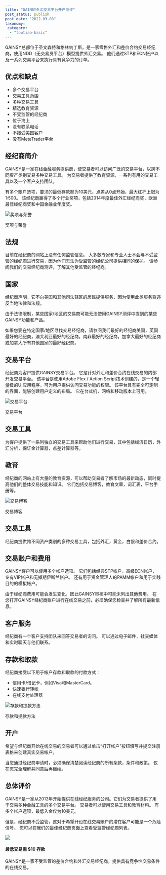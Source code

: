 ```yaml
---
title: "GAINSY外汇交易平台开户测评"
post_status: publish
post_date: "2022-03-08"
taxonomy:
 category: 
  - "toutiao-basic"
---
```


GAINSY总部位于圣文森特和格林纳丁斯，是一家零售外汇和差价合约交易经纪商，使用NDD（无交易员平台）模型提供外汇交易。 他们通过STP和ECN帐户以及一系列交易平台来执行具有竞争力的订单。

## 优点和缺点
- 多个交易平台
- 交易工具范围
- 多种交易工具
- 精选教育资源
- 不受监管的经纪商
- 位于海上
- 没有联系电话
- 不接受美国客户
- 没有MetaTrader平台


## 经纪商简介

GAINSY是一家在线金融服务提供商，使交易者可以访问广泛的交易平台，以跨不同资产类别交易多种交易工具。 为交易者提供了教育资源，一系列有用的交易工具以及一个客户支持团队。

有多个账户选项，要求的最低存款额为10美元，点差从0点开始，最大杠杆上限为1:500。 该经纪商赢得了多个行业奖项，包括2014年度最佳外汇经纪商奖，欧洲最佳经纪商奖和中国金融业年度奖。

![奖项与荣誉](https://cdn.fendou.la/funstoutiao/2020/11/GAINSY-Review-Awards-And-Recognitions-1024x189.jpg "奖项与荣誉")

奖项与荣誉

## 法规

目前在经纪商的网站上没有任何监管信息。 大多数专家和专业人士不会与不受监管的经纪商进行交易，因为他们无法为受监管的经纪公司提供相同的保护。 请参阅我们的交易经纪商测评，了解其他受监管的经纪商。

## 国家

经纪商声明，它不向美国和其他司法辖区的居民提供服务，因为使用此类服务​​将违反当地法律和法规。

由于法律限制，某些国家/地区的交易商可能无法使用GAINSY测评中提到的某些GAINSY功能和产品。

如果您要在特定国家/地区寻找交易经纪商，请参阅我们最好的经纪商美国，英国最好的经纪商，澳大利亚最好的经纪商，南非最好的经纪商，加拿大最好的经纪商或加拿大所有其他国家的最好经纪商。

## 交易平台

经纪商为客户提供GAINSY交易平台。 它是针对外汇和差价合约在线交易的内部开发交易平台。 该平台是使用Adobe Flex / Action Script技术创建的，是一个轻量级的UI应用程序，可为用户提供访问交易功能的权限。 该平台具有完全可定制的界面，能够创建用户定义的布局。 它在台式机，网络和移动版本上可用。

![交易平台](https://cdn.fendou.la/funstoutiao/2020/11/GAINSY-Review-Trading-Platform--1024x187.jpg "交易平台")

交易平台

## 交易工具

为客户提供了一系列独立的交易工具来帮助他们进行交易，其中包括经济日历，外汇分析，保证金计算器，点差计算器等。

## 教育

经纪商的网站上有大量的教育资源，可以帮助交易者了解市场的最新动态，同时提高他们的整体交易技能和知识。 它们包括交易博客，教育文章，词汇表，平台手册等。

![交易博客](https://cdn.fendou.la/funstoutiao/2020/11/GAINSY-Review-Trading-Blog.jpg "交易博客")

交易博客

## 交易工具

经纪商提供跨不同资产类别的多种交易工具，包括外汇，黄金，白银和差价合约。

## 交易账户和费用

GAINSY客户可以使用多个帐户选项。 它们包括经典STP帐户，高级ECN帐户，专有VIP帐户和无掉期伊斯兰帐户。 还有用于资金管理人的PAMM帐户和用于实践目的的模拟帐户。

由于经纪商费用可能会发生变化，因此GAINSY审核中可能未列出其他费用。 在您打开GAINSY经纪商账户进行在线交易之前，必须确保您检查并了解所有最新信息。

## 客户服务

经纪商有一个客户支持团队来回答交易者的询问。 可以通过电子邮件，社交媒体和实时聊天与他们联系。

## 存款和取款

经纪商接受以下用于帐户存款和取款的付款方式：
- 信用卡/借记卡，例如Visa和MasterCard。
- 快速银行转帐
- 在线支付处理器

![存款和提款方法](https://cdn.fendou.la/funstoutiao/2020/11/GAINSY-Review-Deposit-And-Withdrawal-Methods.jpg "存款和提款方法")

存款和提款方法

## 开户

希望与经纪商开始在线交易的交易者可以通过单击“打开帐户”按钮填写并提交注册表格来创建真实交易帐户。

当您通过经纪商申请时，必须确保清楚阅读经纪商的所有条款，条件和政策。 仅在您完全理解并同意后再继续。

## 总体评价

GAINSY是一家从2012年开始提供在线经纪服务的公司。它们为交易者提供了用于交易多种金融工具的多个交易平台。 交易者可以使用交易工具和教育材料。 有多个帐户选项，最低入金仅为10美元。

但是，经纪商不受监管，这对于希望开设在线交易账户的潜在客户可能是一个危险信号。 您可以在我们的最佳经纪商页面上查看受监管经纪商列表。

![](https://cdn.fendou.la/funstoutiao/2020/11/GAINSY-Logo.png)

#### 最低交易需 $10 存款

GAINSY是一家不受监管的差价合约和外汇交易经纪商，提供具有竞争性交易条件的在线交易。
